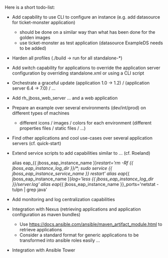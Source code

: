 Here is a short todo-list:

* Add capability to use CLI to configure an instance (e.g. add datasource for ticket-monster application)
  - should be done on a similar way than what has been done for the golden images
  - use ticket-monster as test application (datasource ExampleDS needs to be added)

* Harden all profiles (./build -> run for all standalone-*)

* Add switch capability for applications to override the application server configuration by overriding standalone.xml or using a CLI script

* Orchestrate a graceful update (application 1.0 -> 1.2) / (application server 6.4 -> 7.0) / ...

* Add rh_jboss_web_server ... and a web application

* Prepare an example over several environments (dev/int/prod) on different types of machines
  - different icons / images / colors for each environment (different properties files / static files / ...)

* Find other applications and cool use-cases over several application servers (cf. quick-start)

* Extend service scripts to add capabilities similar to ... (cf. Roeland)

  alias eap_{{ jboss_eap_instance_name }}_restart='rm -Rf {{ jboss_eap_instance_log_dir }}/*; sudo service {{ jboss_eap_instance_service_name }} restart'
  alias eap_{{ jboss_eap_instance_name }}_log='less {{ jboss_eap_instance_log_dir }}/server.log'
  alias eap_{{ jboss_eap_instance_name }}_ports='netstat -tulpn | grep java'

* Add monitoring and log centralization capabilities

* Integration with Nexus (retrieving applications and application configuration as maven bundles)
  - Use https://docs.ansible.com/ansible/maven_artifact_module.html to retrieve applications
  - Consider a standard format for generic applications to be transformed into ansible roles easily ...

* Integration with Ansible Tower
